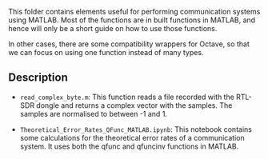 This folder contains elements useful for performing communication systems using MATLAB. Most of the functions are in built functions in MATLAB, and hence will only be a short guide on how to use those functions.

In other cases, there are some compatibility wrappers for Octave, so that we can focus on using one function instead of many types.

## Description

- `read_complex_byte.m`: This function reads a file recorded with the RTL-SDR dongle and returns a complex vector with the samples. The samples are normalised to between -1 and 1.

- `Theoretical_Error_Rates_QFunc_MATLAB.ipynb`: This notebook contains some calculations for the theoretical error rates of a communication system. It uses both the qfunc and qfuncinv functions in MATLAB.